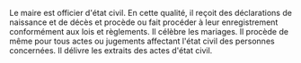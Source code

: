 Le maire est officier d'état civil. En cette qualité, il reçoit des déclarations de naissance et de décès et procède ou fait procéder à leur enregistrement conformément aux lois et règlements. Il célèbre les mariages. Il procède de même pour tous actes ou jugements affectant l'état civil des personnes concernées. Il délivre les extraits des actes d'état civil.